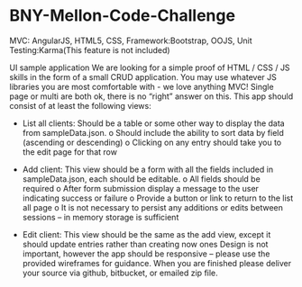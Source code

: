 # BNY-Mellon-Code-Challenge
MVC: AngularJS, HTML5, CSS, Framework:Bootstrap, OOJS, Unit Testing:Karma(This feature is not included)

UI sample application
We are looking for a simple proof of HTML / CSS / JS skills in the form of a small CRUD application. You may use whatever JS libraries you are most comfortable with - we love anything MVC! Single page or multi are both ok, there is no “right” answer on this. 
This app should consist of at least the following views:
-	List all clients: Should be a table or some other way to display the data from sampleData.json. 
o	Should include the ability to sort data by field (ascending or descending)
o	Clicking on any entry should take you to the edit page for that row

-	Add client: This view should be a form with all the fields included in sampleData.json, each should be editable. 
o	All fields should be required
o	After form submission display a message to the user indicating success or failure
o	Provide a button or link to return to the list all page
o	It is not necessary to persist any additions or edits between sessions – in memory storage is sufficient

-	Edit client: This view should be the same as the add view, except it should update entries rather than creating now ones
Design is not important, however the app should be responsive – please use the provided wireframes for guidance. 
When you are finished please deliver your source via github, bitbucket, or emailed zip file.

